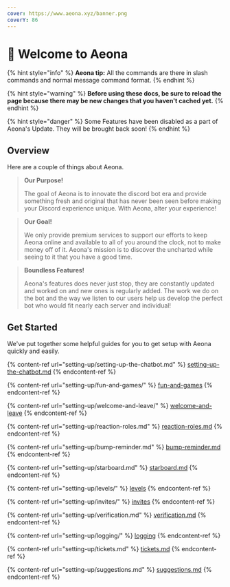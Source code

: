 ```yaml
---
cover: https://www.aeona.xyz/banner.png
coverY: 86
---
```


# 👋 Welcome to Aeona

{% hint style="info" %}
**Aeona tip:** All the commands are there in slash commands and normal message command format.
{% endhint %}

{% hint style="warning" %}
**Before using these docs, be sure to reload the page because there may be new changes that you haven't cached yet.**
{% endhint %}

{% hint style="danger" %}
Some Features have been disabled as a part of Aeona's Update. They will be brought back soon!
{% endhint %}

## Overview

Here are a couple of things about Aeona.

> **Our Purpose!**
>
> The goal of Aeona is to innovate the discord bot era and provide something fresh and original that has never been seen before making your Discord experience unique. With Aeona, alter your experience!

> **Our Goal!**
>
> We only provide premium services to support our efforts to keep Aeona online and available to all of you around the clock, not to make money off of it. Aeona's mission is to discover the uncharted while seeing to it that you have a good time.

> **Boundless Features!**
>
> Aeona's features does never just stop, they are constantly updated and worked on and new ones is regularly added. The work we do on the bot and the way we listen to our users help us develop the perfect bot who would fit nearly each server and individual!

## Get Started

We've put together some helpful guides for you to get setup with Aeona quickly and easily.

{% content-ref url="setting-up/setting-up-the-chatbot.md" %}
[setting-up-the-chatbot.md](setting-up/setting-up-the-chatbot.md)
{% endcontent-ref %}

{% content-ref url="setting-up/fun-and-games/" %}
[fun-and-games](setting-up/fun-and-games/)
{% endcontent-ref %}

{% content-ref url="setting-up/welcome-and-leave/" %}
[welcome-and-leave](setting-up/welcome-and-leave/)
{% endcontent-ref %}

{% content-ref url="setting-up/reaction-roles.md" %}
[reaction-roles.md](setting-up/reaction-roles.md)
{% endcontent-ref %}

{% content-ref url="setting-up/bump-reminder.md" %}
[bump-reminder.md](setting-up/bump-reminder.md)
{% endcontent-ref %}

{% content-ref url="setting-up/starboard.md" %}
[starboard.md](setting-up/starboard.md)
{% endcontent-ref %}

{% content-ref url="setting-up/levels/" %}
[levels](setting-up/levels/)
{% endcontent-ref %}

{% content-ref url="setting-up/invites/" %}
[invites](setting-up/invites/)
{% endcontent-ref %}

{% content-ref url="setting-up/verification.md" %}
[verification.md](setting-up/verification.md)
{% endcontent-ref %}

{% content-ref url="setting-up/logging/" %}
[logging](setting-up/logging/)
{% endcontent-ref %}

{% content-ref url="setting-up/tickets.md" %}
[tickets.md](setting-up/tickets.md)
{% endcontent-ref %}

{% content-ref url="setting-up/suggestions.md" %}
[suggestions.md](setting-up/suggestions.md)
{% endcontent-ref %}

